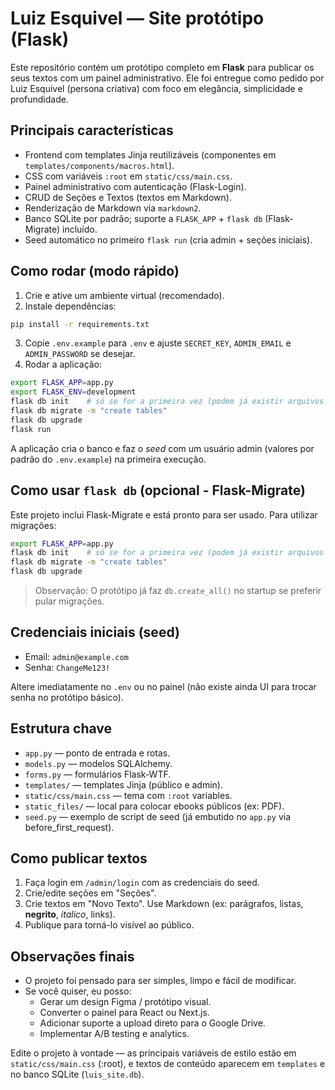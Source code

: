 # Luiz Esquivel — Site protótipo (Flask)

Este repositório contém um protótipo completo em **Flask** para publicar os seus textos com um painel administrativo.
Ele foi entregue como pedido por Luiz Esquivel (persona criativa) com foco em elegância, simplicidade e profundidade.

## Principais características
- Frontend com templates Jinja reutilizáveis (componentes em `templates/components/macros.html`).
- CSS com variáveis `:root` em `static/css/main.css`.
- Painel administrativo com autenticação (Flask-Login).
- CRUD de Seções e Textos (textos em Markdown).
- Renderização de Markdown via `markdown2`.
- Banco SQLite por padrão; suporte a `FLASK_APP` + `flask db` (Flask-Migrate) incluído.
- Seed automático no primeiro `flask run` (cria admin + seções iniciais).

## Como rodar (modo rápido)
1. Crie e ative um ambiente virtual (recomendado).
2. Instale dependências:
```bash
pip install -r requirements.txt
```
3. Copie `.env.example` para `.env` e ajuste `SECRET_KEY`, `ADMIN_EMAIL` e `ADMIN_PASSWORD` se desejar.
4. Rodar a aplicação:
```bash
export FLASK_APP=app.py
export FLASK_ENV=development
flask db init    # só se for a primeira vez (podem já existir arquivos de migrations do protótipo)
flask db migrate -m "create tables"
flask db upgrade
flask run
```
A aplicação cria o banco e faz o *seed* com um usuário admin (valores por padrão do `.env.example`) na primeira execução.

## Como usar `flask db` (opcional - Flask-Migrate)
Este projeto inclui Flask-Migrate e está pronto para ser usado. Para utilizar migrações:
```bash
export FLASK_APP=app.py
flask db init    # só se for a primeira vez (podem já existir arquivos de migrations do protótipo)
flask db migrate -m "create tables"
flask db upgrade
```
> Observação: O protótipo já faz `db.create_all()` no startup se preferir pular migrações.

## Credenciais iniciais (seed)
- Email: `admin@example.com`
- Senha: `ChangeMe123!`

Altere imediatamente no `.env` ou no painel (não existe ainda UI para trocar senha no protótipo básico).

## Estrutura chave
- `app.py` — ponto de entrada e rotas.
- `models.py` — modelos SQLAlchemy.
- `forms.py` — formulários Flask-WTF.
- `templates/` — templates Jinja (público e admin).
- `static/css/main.css` — tema com `:root` variables.
- `static_files/` — local para colocar ebooks públicos (ex: PDF).
- `seed.py` — exemplo de script de seed (já embutido no `app.py` via before_first_request).

## Como publicar textos
1. Faça login em `/admin/login` com as credenciais do seed.
2. Crie/edite seções em "Seções".
3. Crie textos em "Novo Texto". Use Markdown (ex: parágrafos, listas, **negrito**, _italico_, links).
4. Publique para torná-lo visível ao público.

## Observações finais
- O projeto foi pensado para ser simples, limpo e fácil de modificar.
- Se você quiser, eu posso:
  - Gerar um design Figma / protótipo visual.
  - Converter o painel para React ou Next.js.
  - Adicionar suporte a upload direto para o Google Drive.
  - Implementar A/B testing e analytics.

Edite o projeto à vontade — as principais variáveis de estilo estão em `static/css/main.css` (:root), e textos de conteúdo aparecem em `templates` e no banco SQLite (`luis_site.db`).
